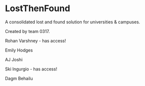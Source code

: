 # LostThenFound
A consolidated lost and found solution for universities &amp; campuses.

Created by team 0317.

Rohan Varshney - has access!

Emily Hodges

AJ Joshi

Ski Ingurgio - has access!

Dagm Behailu

